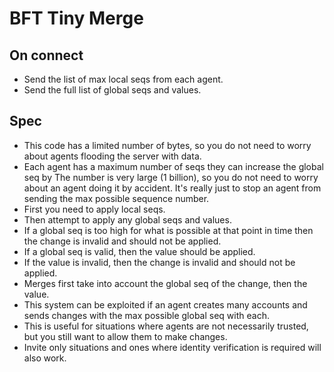 # BFT Tiny Merge

## On connect
- Send the list of max local seqs from each agent.
- Send the full list of global seqs and values.

## Spec
- This code has a limited number of bytes, so you do not need to worry about
agents flooding the server with data.
- Each agent has a maximum number of seqs they can increase the global seq by The number is very large (1 billion), so you do not need to worry about an agent doing it by accident. It's really just to stop an agent from sending the max possible sequence number.
- First you need to apply local seqs.
- Then attempt to apply any global seqs and values.
- If a global seq is too high for what is possible at that point in time then the change is invalid and should not be applied.
- If a global seq is valid, then the value should be applied.
- If the value is invalid, then the change is invalid and should not be applied.
- Merges first take into account the global seq of the change, then the value.
- This system can be exploited if an agent creates many accounts and sends changes with the max possible global seq with each.
- This is useful for situations where agents are not necessarily trusted,
but you still want to allow them to make changes.
- Invite only situations and ones where identity verification is required
will also work.
